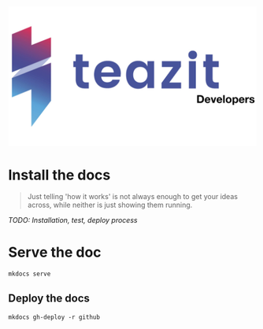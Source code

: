 ![teazit-logo-color](docs/assets/teazit-images/teazit-images.004.jpeg)

# Install the docs
> Just telling 'how it works' is not always enough to get your ideas
> across, while neither is just showing them running.

*TODO: Installation, test, deploy process*

# Serve the doc
```
mkdocs serve
```

## Deploy the docs

```
mkdocs gh-deploy -r github
```
